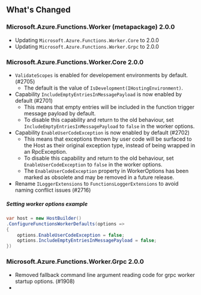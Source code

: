 ## What's Changed

<!-- Please add your release notes in the following format:
- My change description (#PR/#issue)
-->

### Microsoft.Azure.Functions.Worker (metapackage) 2.0.0

- Updating `Microsoft.Azure.Functions.Worker.Core` to 2.0.0
- Updating `Microsoft.Azure.Functions.Worker.Grpc` to 2.0.0

### Microsoft.Azure.Functions.Worker.Core 2.0.0

- `ValidateScopes` is enabled for developement environments by default. (#2705)
  - The default is the value of `IsDevelopment(IHostingEnvironment)`.
- Capability `IncludeEmptyEntriesInMessagePayload` is now enabled by default (#2701)
  - This means that empty entries will be included in the function trigger message payload by default.
  - To disable this capability and return to the old behaviour, set `IncludeEmptyEntriesInMessagePayload` to `false` in the worker options.
- Capability `EnableUserCodeException` is now enabled by default (#2702)
  - This means that exceptions thrown by user code will be surfaced to the Host as their original exception type, instead of being wrapped in an RpcException.
  - To disable this capability and return to the old behaviour, set `EnableUserCodeException` to `false` in the worker options.
  - The `EnableUserCodeException` property in WorkerOptions has been marked as obsolete and may be removed in a future release.
- Rename `ILoggerExtensions` to `FunctionsLoggerExtensions` to avoid naming conflict issues (#2716)

##### Setting worker options example

```csharp
var host = new HostBuilder()
.ConfigureFunctionsWorkerDefaults(options =>
{
    options.EnableUserCodeException = false;
    options.IncludeEmptyEntriesInMessagePayload = false;
})
```

### Microsoft.Azure.Functions.Worker.Grpc 2.0.0

- Removed fallback command line argument reading code for grpc worker startup options. (#1908)
- 
